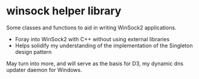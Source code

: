 # winsock helper library
Some classes and functions to aid in writing WinSock2 applications.
- Foray into WinSock2 with C++ without using external libraries
- Helps solidify my understanding of the implementation of the Singleton design pattern

May turn into more, and will serve as the basis for D3, my dynamic dns updater daemon for Windows. 
